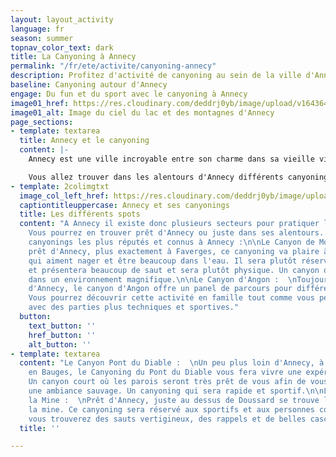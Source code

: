 ```yaml
---
layout: layout_activity
language: fr
season: summer
topnav_color_text: dark
title: La Canyoning à Annecy
permalink: "/fr/ete/activite/canyoning-annecy"
description: Profitez d'activité de canyoning au sein de la ville d'Annecy
baseline: Canyoning autour d'Annecy
engage: Du fun et du sport avec le canyoning à Annecy
image01_href: https://res.cloudinary.com/deddrj0yb/image/upload/v1643642798/website/Canyon%2074/aurelien-krier-pwyueOgekMM-unsplash_1_x234ex.jpg
image01_alt: Image du ciel du lac et des montagnes d'Annecy
page_sections:
- template: textarea
  title: Annecy et le canyoning
  content: |-
    Annecy est une ville incroyable entre son charme dans sa vieille ville, appelé "La petite Venise des Alpes" et son environnement qui l'entoure. Le lac d'Annecy, ses montagnes qui l'entourent vous offrent des panoramas sublimes aux diverses activités. Annecy, c'est une multitude d'activités Outdoors pour tout le monde. C'est également un lieu où la pratique du canyoning est parfaite.

    Vous allez trouver dans les alentours d'Annecy différents canyonings qui vous permettront de vous initier, de débuter, de vivre des sensations fortes tout comme découvrir des paysages et des lieux où l'eau sculpte la roche. Il y en aura pour tous les goûts et les niveaux. A Annecy, on y trouve des canyonings pour les familles, pour les plus sportifs, pour découvrir des lieux, pour vivre des sensations fortes.
- template: 2colimgtxt
  image_col_left_href: https://res.cloudinary.com/deddrj0yb/image/upload/v1643644207/website/Canyon%2074/adrien-brunat-TYhHahHQghE-unsplash_qnhgfz.jpg
  captiontitleuppercase: Annecy et ses canyonings
  title: Les différents spots
  content: "A Annecy il existe donc plusieurs secteurs pour pratiquer le canyoning.
    Vous pourrez en trouver prêt d'Annecy ou juste dans ses alentours. Voici les différents
    canyonings les plus réputés et connus à Annecy :\n\nLe Canyon de Montmin :  \nTout
    prêt d'Annecy, plus exactement à Faverges, ce canyoning va plaire à tous ceux
    qui aiment nager et être beaucoup dans l'eau. Il sera plutôt réservé aux sportifs
    et présentera beaucoup de saut et sera plutôt physique. Un canyon qui sera également
    dans un environnement magnifique.\n\nLe Canyon d'Angon :  \nToujours tout prêt
    d'Annecy, le canyon d'Angon offre un panel de parcours pour différents niveaux.
    Vous pourrez découvrir cette activité en famille tout comme vous perfectionner
    avec des parties plus techniques et sportives."
  button:
    text_button: ''
    href_button: ''
    alt_button: ''
- template: textarea
  content: "Le Canyon Pont du Diable :  \nUn peu plus loin d'Annecy, à Bellecombe
    en Bauges, le Canyoning du Pont du Diable vous fera vivre une expérience unique.
    Un canyon court où les parois seront très prêt de vous afin de vous plonger dans
    une ambiance sauvage. Un canyoning qui sera rapide et sportif.\n\nLe Canyon de
    la Mine :  \nPrêt d'Annecy, juste au dessus de Doussard se trouve le canyon de
    la mine. Ce canyoning sera réservé aux sportifs et aux personnes confirmés où
    vous trouverez des sauts vertigineux, des rappels et de belles cascades."
  title: ''

---
```

